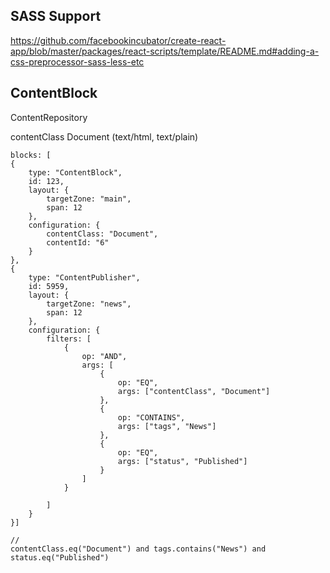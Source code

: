 
## SASS Support

https://github.com/facebookincubator/create-react-app/blob/master/packages/react-scripts/template/README.md#adding-a-css-preprocessor-sass-less-etc



## ContentBlock
 
 
 ContentRepository
 
 contentClass
   Document (text/html, text/plain)
   
 
    blocks: [
    {
        type: "ContentBlock",
        id: 123,
        layout: {
            targetZone: "main",
            span: 12
        },
        configuration: {
            contentClass: "Document",
            contentId: "6"
        }
    },
    {
        type: "ContentPublisher",
        id: 5959,
        layout: {
            targetZone: "news",
            span: 12
        },
        configuration: {
            filters: [
                {
                    op: "AND",
                    args: [
                        {
                            op: "EQ",
                            args: ["contentClass", "Document"]
                        },
                        {
                            op: "CONTAINS",
                            args: ["tags", "News"]
                        },
                        {
                            op: "EQ",
                            args: ["status", "Published"]
                        }
                    ]
                }
                
            ]
        }
    }]
    
    //
    contentClass.eq("Document") and tags.contains("News") and status.eq("Published")